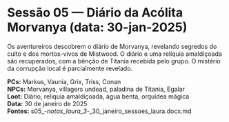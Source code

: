 # Sessão 05 — Diário da Acólita Morvanya (data: 30-jan-2025)

Os aventureiros descobrem o diário de Morvanya, revelando segredos do culto e dos mortos-vivos de Mistwood. O diário e uma relíquia amaldiçoada são recuperados, com a bênção de Titania recebida pelo grupo. O mistério da corrupção local é parcialmente revelado.

**PCs:** Markus, Vaunia, Grix, Triss, Conan  
**NPCs:** Morvanya, villagers undead, paladina de Titania, Egalar  
**Loot:** Diário, relíquia amaldiçoada, água benta, orquídea mágica  
**Data:** 30 de janeiro de 2025  
**Fontes:** s05_-_notas_laura_3_-_30_janeiro_sessoes_laura.docx.md
